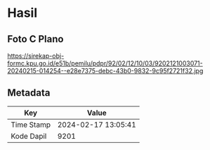 # Hasil

## Foto C Plano

https://sirekap-obj-formc.kpu.go.id/e51b/pemilu/pdpr/92/02/12/10/03/9202121003071-20240215-014254--e28e7375-debc-43b0-9832-9c95f2721f32.jpg


## Metadata

| Key        | Value               |
| ---------- | ------------------- |
| Time Stamp | 2024-02-17 13:05:41 |
| Kode Dapil | 9201                |



